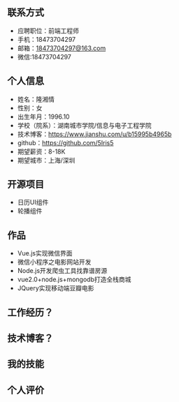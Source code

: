 ## 联系方式
* 应聘职位：前端工程师
* 手机：18473704297
* 邮箱：18473704297@163.com
* 微信:18473704297
## 个人信息
* 姓名：隆湘情
* 性别：女
* 出生年月：1996.10
* 学校（院系）：湖南城市学院/信息与电子工程学院
* 技术博客：https://www.jianshu.com/u/b15995b4965b
* github：https://github.com/5Iris5
* 期望薪资：8-18K
* 期望城市：上海/深圳
## 开源项目
* 日历UI组件
* 轮播组件
## 作品
* Vue.js实现微信界面
* 微信小程序之电影网站开发
* Node.js开发爬虫工具找靠谱房源
* vue2.0+node.js+mongodb打造全栈商城
* JQuery实现移动端豆瓣电影
## 工作经历？
## 技术博客？
## 我的技能
## 个人评价
